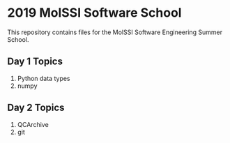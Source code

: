 # 2019 MolSSI Software School

This repository contains files for the MolSSI Software Engineering Summer School.

## Day 1 Topics
1. Python data types
2. numpy

## Day 2 Topics
1. QCArchive
2. git